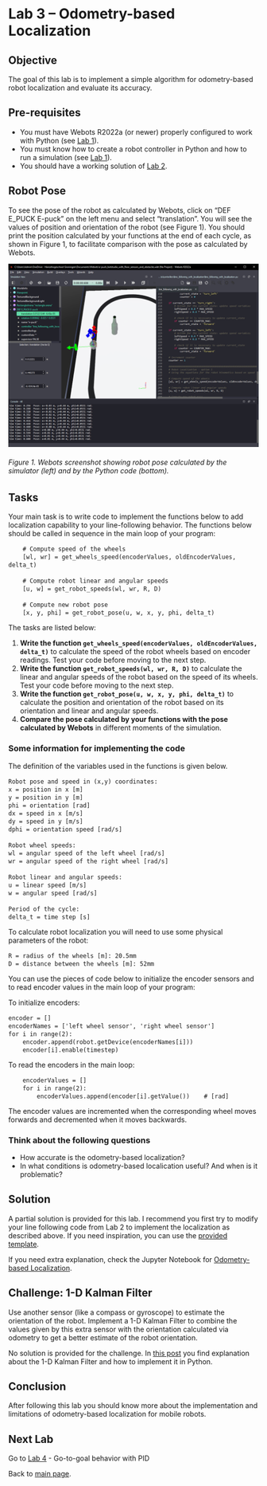 # Lab 3 – Odometry-based Localization

## Objective
The goal of this lab is to implement a simple algorithm for odometry-based robot localization and evaluate its accuracy.

## Pre-requisites
* You must have Webots R2022a (or newer) properly configured to work with Python (see [Lab 1](../Lab1/ReadMe.md)).
* You must know how to create a robot controller in Python and how to run a simulation (see [Lab 1](../Lab1/ReadMe.md)). 
* You should have a working solution of [Lab 2](../Lab2/ReadMe.md).  

## Robot Pose
To see the pose of the robot as calculated by Webots, click on “DEF E_PUCK E-puck” on the left menu and select “translation”. You will see the values of position and orientation of the robot (see Figure 1). You should print the position calculated by your functions at the end of each cycle, as shown in Figure 1, to facilitate comparison with the pose as calculated by Webots.

![Robot pose in Webots](../Lab3/Webots_robot_pose.png)

###### Figure 1. Webots screenshot showing robot pose calculated by the simulator (left) and by the Python code (bottom).

## Tasks
Your main task is to write code to implement the functions below to add localization capability to your line-following behavior. The functions below should be called in sequence in the main loop of your program:
```
    # Compute speed of the wheels
    [wl, wr] = get_wheels_speed(encoderValues, oldEncoderValues, delta_t)
    
    # Compute robot linear and angular speeds
    [u, w] = get_robot_speeds(wl, wr, R, D)
    
    # Compute new robot pose
    [x, y, phi] = get_robot_pose(u, w, x, y, phi, delta_t)
```

The tasks are listed below:

1. **Write the function `get_wheels_speed(encoderValues, oldEncoderValues, delta_t)`** to calculate the speed of the robot wheels based on encoder readings. Test your code before moving to the next step.
2. **Write the function `get_robot_speeds(wl, wr, R, D)`** to calculate the linear and angular speeds of the robot based on the speed of its wheels. Test your code before moving to the next step.
3. **Write the function `get_robot_pose(u, w, x, y, phi, delta_t)`** to calculate the position and orientation of the robot based on its orientation and linear and angular speeds.
4. **Compare the pose calculated by your functions with the pose calculated by Webots** in different moments of the simulation. 

### Some information for implementing the code
The definition of the variables used in the functions is given below.

```
Robot pose and speed in (x,y) coordinates:
x = position in x [m]
y = position in y [m]
phi = orientation [rad]
dx = speed in x [m/s]
dy = speed in y [m/s]
dphi = orientation speed [rad/s]

Robot wheel speeds:
wl = angular speed of the left wheel [rad/s]
wr = angular speed of the right wheel [rad/s]

Robot linear and angular speeds:
u = linear speed [m/s]
w = angular speed [rad/s]

Period of the cycle:
delta_t = time step [s]
```

To calculate robot localization you will need to use some physical parameters of the robot:

```
R = radius of the wheels [m]: 20.5mm 
D = distance between the wheels [m]: 52mm 
```

You can use the pieces of code below to initialize the encoder sensors and to read encoder values in the main loop of your program:

To initialize encoders:
```
encoder = []
encoderNames = ['left wheel sensor', 'right wheel sensor']
for i in range(2):
    encoder.append(robot.getDevice(encoderNames[i]))
    encoder[i].enable(timestep)
```

To read the encoders in the main loop:
```
    encoderValues = []
    for i in range(2):
        encoderValues.append(encoder[i].getValue())    # [rad]
```
The encoder values are incremented when the corresponding wheel moves forwards and decremented when it moves backwards.

### Think about the following questions

* How accurate is the odometry-based localization?
* In what conditions is odometry-based localication useful? And when is it problematic?

## Solution
A partial solution is provided for this lab. I recommend you first try to modify your line following code from Lab 2 to implement the localization as described above. If you need inspiration, you can use the [provided template](../Lab3/lab3_template.py). 

If you need extra explanation, check the Jupyter Notebook for [Odometry-based Localization](https://github.com/felipenmartins/Mobile-Robot-Control/blob/main/odometry-based_localization.ipynb).

## Challenge: 1-D Kalman Filter
Use another sensor (like a compass or gyroscope) to estimate the orientation of the robot. Implement a 1-D Kalman Filter to combine the values given by this extra sensor with the orientation calculated via odometry to get a better estimate of the robot orientation. 

No solution is provided for the challenge. In [this post](https://medium.com/analytics-vidhya/kalman-filters-a-step-by-step-implementation-guide-in-python-91e7e123b968) you find explanation about the 1-D Kalman Filter and how to implement it in Python. 

## Conclusion
After following this lab you should know more about the implementation and limitations of odometry-based localization for mobile robots.

## Next Lab
Go to [Lab 4](../Lab4/ReadMe.md) - Go-to-goal behavior with PID

Back to [main page](../README.md).
